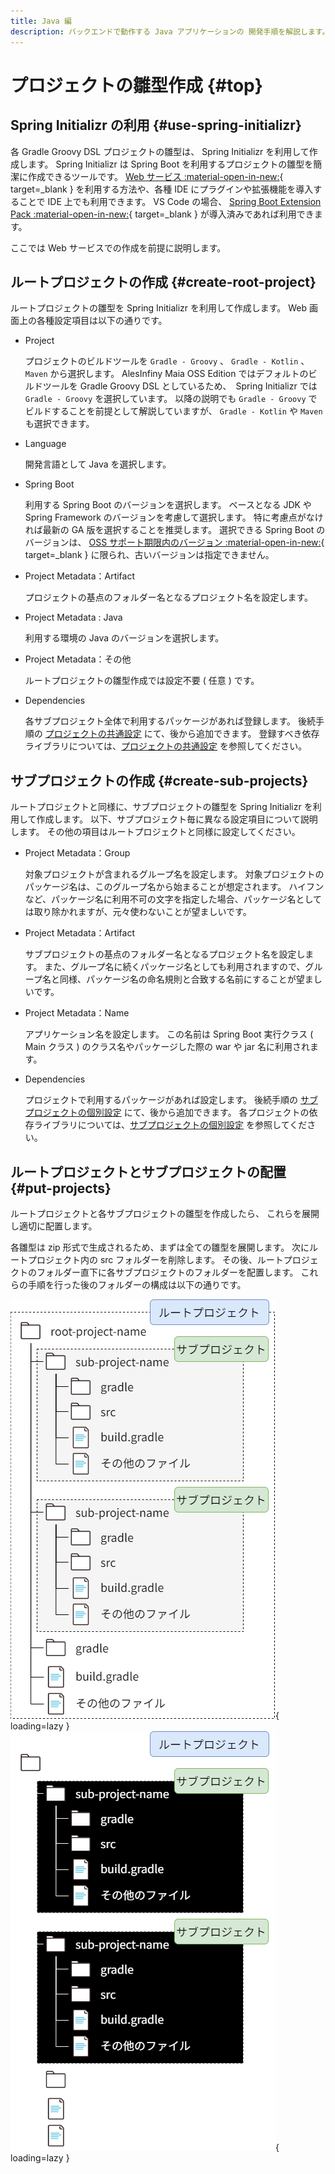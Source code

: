 ```yaml
---
title: Java 編
description: バックエンドで動作する Java アプリケーションの 開発手順を解説します。
---
```


# プロジェクトの雛型作成 {#top}

## Spring Initializr の利用 {#use-spring-initializr}

各 Gradle Groovy DSL プロジェクトの雛型は、 Spring Initializr を利用して作成します。
Spring Initializr は Spring Boot を利用するプロジェクトの雛型を簡潔に作成できるツールです。
[Web サービス :material-open-in-new:](https://start.spring.io/){ target=_blank } を利用する方法や、各種 IDE にプラグインや拡張機能を導入することで IDE 上でも利用できます。
VS Code の場合、 [Spring Boot Extension Pack :material-open-in-new:](https://marketplace.visualstudio.com/items?itemName=Pivotal.vscode-boot-dev-pack){ target=_blank } が導入済みであれば利用できます。

ここでは Web サービスでの作成を前提に説明します。

## ルートプロジェクトの作成 {#create-root-project}

ルートプロジェクトの雛型を Spring Initializr を利用して作成します。
Web 画面上の各種設定項目は以下の通りです。

- Project

    プロジェクトのビルドツールを `Gradle - Groovy` 、 `Gradle - Kotlin` 、 `Maven` から選択します。
    AlesInfiny Maia OSS Edition ではデフォルトのビルドツールを Gradle Groovy DSL としているため、　Spring Initializr では `Gradle - Groovy` を選択しています。
    以降の説明でも `Gradle - Groovy` でビルドすることを前提として解説していますが、 `Gradle - Kotlin` や `Maven` も選択できます。

- Language

    開発言語として Java を選択します。

- Spring Boot
  
    利用する Spring Boot のバージョンを選択します。
    ベースとなる JDK や Spring Framework のバージョンを考慮して選択します。
    特に考慮点がなければ最新の GA 版を選択することを推奨します。
    選択できる Spring Boot のバージョンは、 [OSS サポート期限内のバージョン :material-open-in-new:](https://spring.io/projects/spring-boot#support){ target=_blank } に限られ、古いバージョンは指定できません。

- Project Metadata：Artifact

    プロジェクトの基点のフォルダー名となるプロジェクト名を設定します。

- Project Metadata : Java

    利用する環境の Java のバージョンを選択します。

- Project Metadata：その他

    ルートプロジェクトの雛型作成では設定不要 ( 任意 ) です。

- Dependencies

    各サブプロジェクト全体で利用するパッケージがあれば登録します。
    後続手順の [プロジェクトの共通設定](./common-project-settings.md) にて、後から追加できます。
    登録すべき依存ライブラリについては、[プロジェクトの共通設定](./common-project-settings.md) を参照してください。

## サブプロジェクトの作成 {#create-sub-projects}

ルートプロジェクトと同様に、サブプロジェクトの雛型を Spring Initializr を利用して作成します。
以下、サブプロジェクト毎に異なる設定項目について説明します。
その他の項目はルートプロジェクトと同様に設定してください。

- Project Metadata：Group

    対象プロジェクトが含まれるグループ名を設定します。
    対象プロジェクトのパッケージ名は、このグループ名から始まることが想定されます。
    ハイフンなど、パッケージ名に利用不可の文字を指定した場合、パッケージ名としては取り除かれますが、元々使わないことが望ましいです。

- Project Metadata：Artifact

    サブプロジェクトの基点のフォルダー名となるプロジェクト名を設定します。
    また、グループ名に続くパッケージ名としても利用されますので、グループ名と同様、パッケージ名の命名規則と合致する名前にすることが望ましいです。

- Project Metadata：Name

    アプリケーション名を設定します。
    この名前は Spring Boot 実行クラス ( Main クラス ) のクラス名やパッケージした際の war や jar 名に利用されます。

- Dependencies

    プロジェクトで利用するパッケージがあれば設定します。
    後続手順の [サブプロジェクトの個別設定](./sub-project-settings.md) にて、後から追加できます。
    各プロジェクトの依存ライブラリについては、[サブプロジェクトの個別設定](./sub-project-settings.md) を参照してください。

## ルートプロジェクトとサブプロジェクトの配置 {#put-projects}

ルートプロジェクトと各サブプロジェクトの雛型を作成したら、
これらを展開し適切に配置します。

各雛型は zip 形式で生成されるため、まずは全ての雛型を展開します。
次にルートプロジェクト内の src フォルダーを削除します。
その後、ルートプロジェクトのフォルダー直下に各サブプロジェクトのフォルダーを配置します。
これらの手順を行った後のフォルダーの構成は以下の通りです。

![SpringBootプロジェクトのフォルダー構成](../../../images/guidebooks/how-to-develop/java/springboot-project-structure-light.png#only-light){ loading=lazy }
![SpringBootプロジェクトのフォルダー構成](../../../images/guidebooks/how-to-develop/java/springboot-project-structure-dark.png#only-dark){ loading=lazy }
